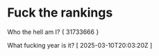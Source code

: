 # Fuck the rankings

Who the hell am I?
{ 31733666 }

What fucking year is it?
[ 2025-03-10T20:03:20Z ]
